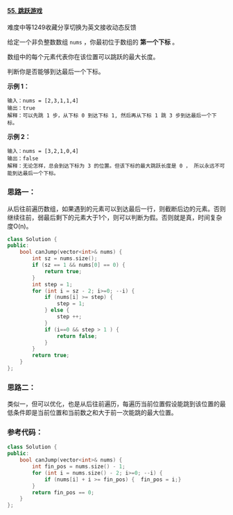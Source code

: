 #### [55. 跳跃游戏](https://leetcode-cn.com/problems/jump-game/)

难度中等1249收藏分享切换为英文接收动态反馈

给定一个非负整数数组 `nums` ，你最初位于数组的 **第一个下标** 。

数组中的每个元素代表你在该位置可以跳跃的最大长度。

判断你是否能够到达最后一个下标。

**示例 1：**

```
输入：nums = [2,3,1,1,4]
输出：true
解释：可以先跳 1 步，从下标 0 到达下标 1, 然后再从下标 1 跳 3 步到达最后一个下标。
```

**示例 2：**

```
输入：nums = [3,2,1,0,4]
输出：false
解释：无论怎样，总会到达下标为 3 的位置。但该下标的最大跳跃长度是 0 ， 所以永远不可能到达最后一个下标。
```

### 思路一：

从后往前遍历数组，如果遇到的元素可以到达最后一行，则截断后边的元素。否则继续往前，弱最后剩下的元素大于1个，则可以判断为假。否则就是真，时间复杂度O(n)。

```c++
class Solution {
public:
    bool canJump(vector<int>& nums) {
        int sz = nums.size();
        if (sz == 1 && nums[0] == 0) {
            return true;
        }
        int step = 1;
        for (int i = sz - 2; i>=0; --i) {
            if (nums[i] >= step) {
                step = 1;
            } else {
                step ++;
            }
            if (i==0 && step > 1 ) {
                return false;
            }
        }
        return true;
    }
};
```

### 思路二：

类似一，但可以优化，也是从后往前遍历，每遍历当前位置假设能跳到该位置的最低条件即是当前位置和当前数之和大于前一次能跳的最大位置。

### 参考代码：

```c++
class Solution {
public:
    bool canJump(vector<int>& nums) {
        int fin_pos = nums.size() - 1;
        for (int i = nums.size() - 2; i>=0; --i) {
            if (nums[i] + i >= fin_pos) {  fin_pos = i;}
        }
        return fin_pos == 0;
    }
};
```

